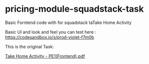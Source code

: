 # pricing-module-squadstack-task
Basic Forntend code with for squadstack taTake Home Activity

Basic UI and look and feel you can test here : https://codesandbox.io/s/prod-violet-f7m0b


This is the original Task: 

[Take Home Activity - PE1(Frontend).pdf](https://github.com/BalkrishnaBhatt/pricing-module-squadstack-task/files/6797359/Take.Home.Activity.-.PE1.Frontend.pdf)
